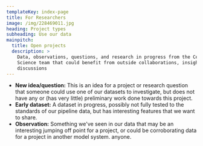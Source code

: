 ```yaml
---
templateKey: index-page
title: For Researchers
image: /img/228469011.jpg
heading: Project types
subheading: Use our data
mainpitch:
  title: Open projects
  description: >
    Data, observations, questions, and research in progress from the Cell
    Science team that could benefit from outside collaborations, insights, and
    discussions
---
```

* **New idea/question:**  This is an idea for a project or research question that someone could use one of our datasets to investigate, but does not have any or
  (has very little) preliminary work done towards this project. 
* **Early dataset:** A dataset in progress, possibly not fully tested to the standards of our pipeline data, but has interesting features that we want to share. 
* **Observation:** Something we've seen in our data that may be an interesting jumping off point for a project, or could be corroborating data for a project in another model system. anyone.